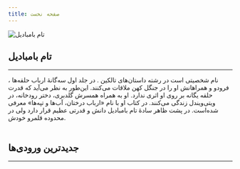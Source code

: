 ```yaml
---
title: صفحه نخست
---
```


![تام بامبادیل](/content/tom-bombadil-and-goldberry.png)

## تام بامبادیل

<hr/>
نام شخصیتی است در رشته داستان‌های تالکین . در جلد اول سه‌گانهٔ ارباب
حلقه‌ها ، فرودو و همراهانش او را در جنگل کهن ملاقات می‌کنند. این‌طور به
نظر می‌آید که قدرت حلقه یگانه بر روی او اثری ندارد. او به همراه همسرش
گلدبری، دختر رودخانه، در ویتی‌ویندل زندگی می‌کنند. در کتاب او با نام
«ارباب درختان، آب‌ها و تپه‌ها» معرفی شده‌است. در پشت ظاهر سادهٔ تام
بامبادیل دانش و قدرتی عظیم قرار دارد ولی در محدوده قلمرو خودش.

<br />
<br />

## جدیدترین ورودی‌ها

<hr/>
